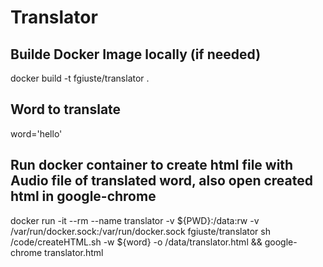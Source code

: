 # Translator

## Builde Docker Image locally (if needed)
docker build -t fgiuste/translator .

## Word to translate
word='hello'

## Run docker container to create html file with Audio file of translated word, also open created html in google-chrome
docker run -it --rm --name translator -v ${PWD}:/data:rw -v /var/run/docker.sock:/var/run/docker.sock fgiuste/translator sh /code/createHTML.sh -w ${word} -o /data/translator.html && google-chrome translator.html
